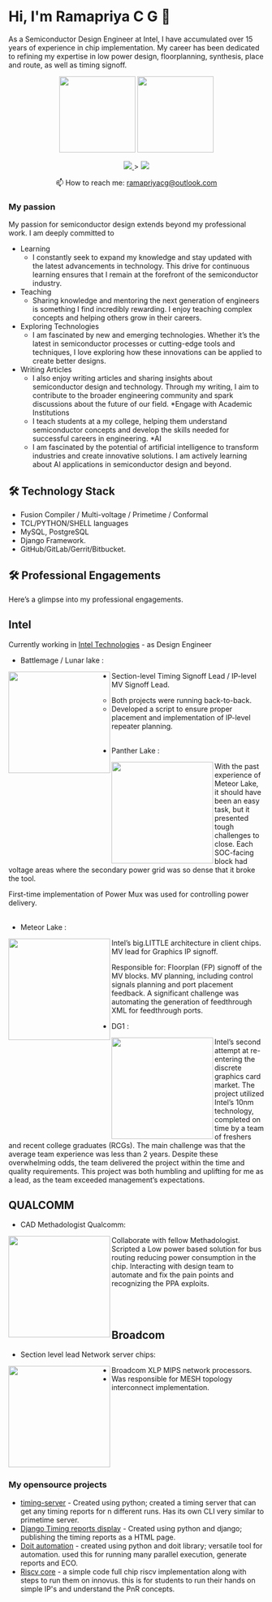 # Hi, I'm Ramapriya C G 👋
As a Semiconductor Design Engineer at Intel, I have accumulated over 15 years of experience in chip implementation. 
My career has been dedicated to refining my expertise in low power design, floorplanning, synthesis, place and route, as well as timing signoff.

<p align='center'>
   <a href="https://github-readme-stats.vercel.app/api?username=riscvsi&show_icons=true&count_private=true"><img
           height=150
           src="https://github-readme-stats.vercel.app/api?username=riscvsi&show_icons=true&count_private=true"/></a>
   <a href="https://github.com/riscvsi/github-readme-stats"><img height=150
                                                                  src="https://github-readme-stats.vercel.app/api/top-langs/?username=riscvsi&layout=compact"/></a>
</p>

<p align='center'>
   <a href="https://www.linkedin.com/in/ramapriya-cg-6372781a/">
       <img src="https://img.shields.io/badge/linkedin-%230077B5.svg?&style=for-the-badge&logo=linkedin&logoColor=white"/>
   </a>>
   <a href="https://t.me/joinchat/SpqRPBFo_sM6qm05">
       <img src="https://img.shields.io/badge/Telegram-2CA5E0?style=for-the-badge&logo=telegram&logoColor=white"/>
   </a>
<p align='center'>
   📫 How to reach me: <a href='mailto:ramapriyacg@outlook.com'>ramapriyacg@outlook.com</a>
</p>


### My passion
My passion for semiconductor design extends beyond my professional work. I am deeply committed to
*   Learning
      * I constantly seek to expand my knowledge and stay updated with the latest advancements in technology. This drive for continuous learning ensures that I remain at the forefront of the semiconductor industry.
*   Teaching
     * Sharing knowledge and mentoring the next generation of engineers is something I find incredibly rewarding. I enjoy teaching complex concepts and helping others grow in their careers.
*   Exploring Technologies
     * I am fascinated by new and emerging technologies. Whether it’s the latest in semiconductor processes or cutting-edge tools and techniques, I love exploring how these innovations can be applied to create better designs.
*   Writing Articles
      * I also enjoy writing articles and sharing insights about semiconductor design and technology. Through my writing, I aim to contribute to the broader engineering community and spark discussions about the future of our field.
*Engage with Academic Institutions
      * I teach students at a my college, helping them understand semiconductor concepts and develop the skills needed for successful careers in engineering.
*AI
      * I am fascinated by the potential of artificial intelligence to transform industries and create innovative solutions. I am actively learning about AI applications in semiconductor design and beyond.

## 🛠 Technology Stack
*   Fusion Compiler / Multi-voltage / Primetime / Conformal
*   TCL/PYTHON/SHELL languages
*   MySQL, PostgreSQL
*   Django Framework.
*   GitHub/GitLab/Gerrit/Bitbucket.

## 🛠 Professional Engagements
Here’s a glimpse into my professional engagements.
## Intel
Currently working in [Intel Technologies](https://www.linkedin.com/company/intel-corporation/mycompany/verification/) - as Design Engineer
* Battlemage / Lunar lake :
  
<img align="left" width="200" src="https://www.profesionalreview.com/wp-content/uploads/2023/01/Intel-Lunar-Lake-contara-con-una-nueva-arquitectura-creada-desde-cero.jpg" />

* Section-level Timing Signoff Lead / IP-level MV Signoff Lead.
   * Both projects were running back-to-back.
   * Developed a script to ensure proper placement and implementation of IP-level repeater planning.
<br></br>

* Panther Lake  :

<img align="left" width="200" src="https://th.bing.com/th/id/OIP.I-We-81F9Rh3gS9btacbEgAAAA?rs=1&pid=ImgDetMain" />

With the past experience of Meteor Lake, it should have been an easy task, but it presented tough challenges to close.
Each SOC-facing block had voltage areas where the secondary power grid was so dense that it broke the tool.

First-time implementation of Power Mux was used for controlling power delivery.
<br></br>


* Meteor Lake  :
  
<img align="left" width="200" src="https://www.notebookcheck.com/fileadmin/_processed_/5/8/csm_MeteorLake1_cb856a8dc2.jpg" />

Intel’s big.LITTLE architecture in client chips. MV lead for Graphics IP signoff.

Responsible for:
Floorplan (FP) signoff of the MV blocks.
MV planning, including control signals planning and port placement feedback.
A significant challenge was automating the generation of feedthrough XML for feedthrough ports.


* DG1 :
<img align="left" width="200" src="https://cdn.wccftech.com/wp-content/uploads/2020/01/Intel-DG1-GPU-Discrete-Graphics-Card-Powered-by-Xe-Graphics-Architecture_7.jpg" />
Intel’s second attempt at re-entering the discrete graphics card market.
The project utilized Intel’s 10nm technology, completed on time by a team of freshers and recent college graduates (RCGs).
The main challenge was that the average team experience was less than 2 years. Despite these overwhelming odds, the team delivered the project within the time and quality requirements.
This project was both humbling and uplifting for me as a lead, as the team exceeded management’s expectations.

## QUALCOMM
* CAD Methadologist Qualcomm:

<img align="left" width="200" src="https://mspoweruser.com/wp-content/uploads/2021/01/qualcomm-snapdragon.jpg" />
Collaborate with fellow Methadologist.
Scripted a Low power based solution for bus routing reducing power consumption in the chip.
Interacting with design team to automate and fix the pain points and recognizing the PPA exploits.
<br></br>
<br></br>

## Broadcom
* Section level lead Network server chips:

<img align="left" width="200" src="https://www.satellitetoday.com/wp-content/uploads/2014/04/XLP500-Series-300x273.png" />

* Broadcom XLP MIPS network processors.
* Was responsible for MESH topology interconnect implementation.

<br></br>
<br></br>
<br></br>
<br></br>





### My opensource projects

*   [timing-server](https://github.com/riscvsi/ptServer2.git) - Created using python; created a timing server that can get any timing reports for n different runs. Has its own CLI very similar to primetime server.
*   [Django Timing reports display](https://github.com/riscvsi/timingServer.git) - Created using python and django; publishing the timing reports as a HTML page.
*  [Doit automation](https://github.com/riscvsi/ChipSutra.git) - created using python and doit library; versatile tool for automation. used this for running many parallel execution, generate reports and ECO.
*  [Riscv core](https://github.com/riscvsi/riscvCoreSyntaCore1.git) - a simple code full chip riscv implementation along with steps to run them on innovus. this is for students to run their hands on simple IP's and understand the PnR concepts.


